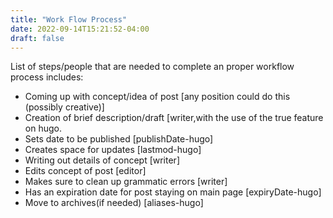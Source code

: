 ```yaml
---
title: "Work Flow Process"
date: 2022-09-14T15:21:52-04:00
draft: false
---
```


List of steps/people that are needed to complete an proper workflow process includes:
- Coming up with concept/idea of post 
  [any position could do this (possibly creative)]
- Creation of brief description/draft [writer,with the use of the true feature on hugo.
- Sets date to be published [publishDate-hugo]
- Creates space for updates [lastmod-hugo]
- Writing out details of concept [writer]
- Edits concept of post [editor]
- Makes sure to clean up grammatic errors [writer]
- Has an expiration date for post staying on main page [expiryDate-hugo]
- Move to archives(if needed) [aliases-hugo]
